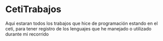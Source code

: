 # CetiTrabajos
 Aqui estaran todos los trabajos que hice de programación estando en el ceti, para tener registro de los lenguajes que he manejado o utilizado durante mi recorrido
